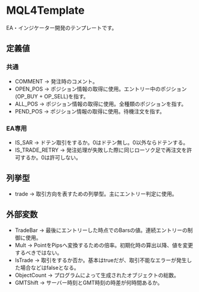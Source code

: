 # MQL4Template

EA・インジケーター開発のテンプレートです。


## 定義値

### 共通
+ COMMENT -> 発注時のコメント。
+ OPEN_POS -> ポジション情報の取得に使用。エントリー中のポジション(OP_BUY + OP_SELL)を指す。
+ ALL_POS -> ポジション情報の取得に使用。全種類のポジションを指す。
+ PEND_POS -> ポジション情報の取得に使用。待機注文を指す。

### EA専用
+ IS_SAR -> ドテン取引をするか。0はドテン無し。0以外ならドテンする。
+ IS_TRADE_RETRY -> 発注処理が失敗した際に同じローソク足で再注文を許可するか。0は許可しない。

## 列挙型

+ trade -> 取引方向を表すための列挙型。主にエントリー判定に使用。


## 外部変数

+ TradeBar -> 最後にエントリーした時点でのBarsの値。連続エントリーの制御に使用。
+ Mult -> PointをPipsへ変換するための倍率。初期化時の算出以降、値を変更するべきではない。
+ IsTrade -> 取引をするか否か。基本はtrueだが、取引不能なエラーが発生した場合などはfalseとなる。
+ ObjectCount -> プログラムによって生成されたオブジェクトの総数。
+ GMTShift -> サーバー時刻とGMT時刻の時差が何時間あるか。